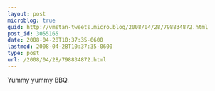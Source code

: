 ```yaml
---
layout: post
microblog: true
guid: http://vmstan-tweets.micro.blog/2008/04/28/798834872.html
post_id: 3055165
date: 2008-04-28T10:37:35-0600
lastmod: 2008-04-28T10:37:35-0600
type: post
url: /2008/04/28/798834872.html
---
```

Yummy yummy BBQ.
